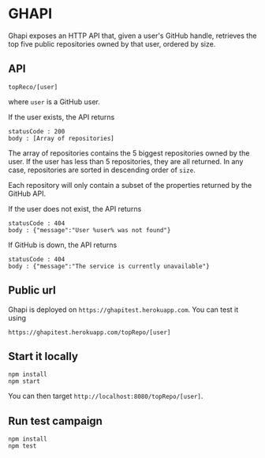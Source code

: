 # GHAPI

Ghapi exposes an HTTP API that, given a user's GitHub handle, retrieves the top five public repositories owned by that user, ordered by size.

## API

```
topReco/[user]
```
where `user` is a GitHub user.

If the user exists, the API returns
```
statusCode : 200
body : [Array of repositories]
```

The array of repositories contains the 5 biggest repositories owned by the user. If the user has less than 5 repositories, they are all returned. In any case, repositories are sorted in descending order of `size`.

Each repository will only contain a subset of the properties returned by the GitHub API. 

If the user does not exist, the API returns
```
statusCode : 404
body : {"message":"User %user% was not found"}
```

If GitHub is down, the API returns
```
statusCode : 404
body : {"message":"The service is currently unavailable"}
```


## Public url

Ghapi is deployed on `https://ghapitest.herokuapp.com`. You can test it using
```
https://ghapitest.herokuapp.com/topRepo/[user]
```

## Start it locally

```
npm install
npm start
```

You can then target `http://localhost:8080/topRepo/[user]`.

## Run test campaign

```
npm install
npm test
```
